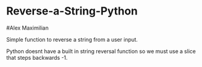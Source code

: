 # Reverse-a-String-Python
#Alex Maximilian

Simple function to reverse a string from a user input.



Python doesnt have a built in string reversal function so we must use a slice that steps backwards -1.

